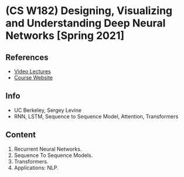 # (CS W182) Designing, Visualizing and Understanding Deep Neural Networks [Spring 2021]

## References
* [Video Lectures](https://www.youtube.com/playlist?list=PL_iWQOsE6TfVmKkQHucjPAoRtIJYt8a5A)
* [Course Website](https://cs182sp21.github.io/)

## Info
- UC Berkeley, Sergey Levine
- RNN, LSTM, Sequence to Sequence Model, Attention, Transformers

## Content
1. Recurrent Neural Networks.
2. Sequence To Sequence Models.
3. Transformers.
4. Applications: NLP.
